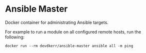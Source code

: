 # Ansible Master

Docker container for administrating Ansible targets.

For example to run a module on all configured remote hosts, run the following:

```
docker run --rm devdkerr/ansible-master ansible all -m ping
```
